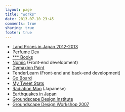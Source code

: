 ```yaml
---
layout: page
title: "works"
date: 2013-07-10 23:45
comments: true
sharing: true
footer: true
---
```

- [Land Prices in Japan 2012-2013](./webland/)
- [Perfume Dev](./perfume_dev/)
- [*** Books](./bookshelf/)
- [Nomic](http://www.nomic.com/) (Front-end development)
- [Dymaxion Paint](./dymaxion-paint/)
- TenderLearn (Front-end and back-end development)
- [Go Board](./goban.js/)
- [My Tweet Stats](./tweet/)
- [Radiation Map](./radiation/) (Japanese)
- [Earthquakes in Japan](./eqjp/)
- [Groundscape Design Institute](http://www.groundscape.jp/)
- [Groundscape Design Workshop 2007](http://www.groundscape.jp/workshop/)
